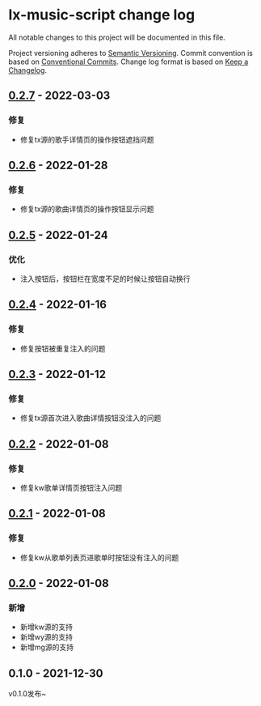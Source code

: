 # lx-music-script change log

All notable changes to this project will be documented in this file.

Project versioning adheres to [Semantic Versioning](http://semver.org/).
Commit convention is based on [Conventional Commits](http://conventionalcommits.org).
Change log format is based on [Keep a Changelog](http://keepachangelog.com/).

## [0.2.7](https://github.com/lyswhut/lx-music-script/compare/v0.2.6...v0.2.7) - 2022-03-03

### 修复

- 修复tx源的歌手详情页的操作按钮遮挡问题

## [0.2.6](https://github.com/lyswhut/lx-music-script/compare/v0.2.5...v0.2.6) - 2022-01-28

### 修复

- 修复tx源的歌曲详情页的操作按钮显示问题

## [0.2.5](https://github.com/lyswhut/lx-music-script/compare/v0.2.4...v0.2.5) - 2022-01-24

### 优化

- 注入按钮后，按钮栏在宽度不足的时候让按钮自动换行

## [0.2.4](https://github.com/lyswhut/lx-music-script/compare/v0.2.3...v0.2.4) - 2022-01-16

### 修复

- 修复按钮被重复注入的问题

## [0.2.3](https://github.com/lyswhut/lx-music-script/compare/v0.2.2...v0.2.3) - 2022-01-12

### 修复

- 修复tx源首次进入歌曲详情按钮没注入的问题

## [0.2.2](https://github.com/lyswhut/lx-music-script/compare/v0.2.1...v0.2.2) - 2022-01-08

### 修复

- 修复kw歌单详情页按钮注入问题

## [0.2.1](https://github.com/lyswhut/lx-music-script/compare/v0.2.0...v0.2.1) - 2022-01-08

### 修复

- 修复kw从歌单列表页进歌单时按钮没有注入的问题

## [0.2.0](https://github.com/lyswhut/lx-music-script/compare/v0.1.0...v0.2.0) - 2022-01-08

### 新增

- 新增kw源的支持
- 新增wy源的支持
- 新增mg源的支持

## 0.1.0 - 2021-12-30

v0.1.0发布~
